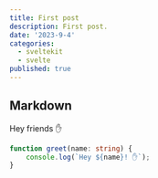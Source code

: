 ```yaml
---
title: First post
description: First post.
date: '2023-9-4'
categories:
  - sveltekit
  - svelte
published: true
---
```


## Markdown

Hey friends ✋

```ts
function greet(name: string) {
	console.log(`Hey ${name}! ✋`);
}
```
